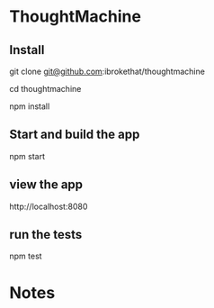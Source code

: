 # ThoughtMachine

## Install

git clone git@github.com:ibrokethat/thoughtmachine

cd thoughtmachine

npm install

## Start and build the app

npm start

##  view the app

http://localhost:8080


## run the tests

npm test


# Notes
